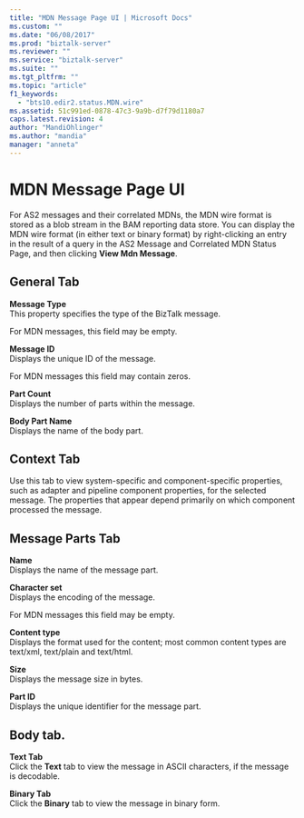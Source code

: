 ```yaml
---
title: "MDN Message Page UI | Microsoft Docs"
ms.custom: ""
ms.date: "06/08/2017"
ms.prod: "biztalk-server"
ms.reviewer: ""
ms.service: "biztalk-server"
ms.suite: ""
ms.tgt_pltfrm: ""
ms.topic: "article"
f1_keywords: 
  - "bts10.edir2.status.MDN.wire"
ms.assetid: 51c991ed-0878-47c3-9a9b-d7f79d1180a7
caps.latest.revision: 4
author: "MandiOhlinger"
ms.author: "mandia"
manager: "anneta"
---
```

# MDN Message Page UI
For AS2 messages and their correlated MDNs, the MDN wire format is stored as a blob stream in the BAM reporting data store. You can display the MDN wire format (in either text or binary format) by right-clicking an entry in the result of a query in the AS2 Message and Correlated MDN Status Page, and then clicking **View Mdn Message**.  
  
## General Tab  
 **Message Type**  
 This property specifies the type of the BizTalk message.  
  
 For MDN messages, this field may be empty.  
  
 **Message ID**  
 Displays the unique ID of the message.  
  
 For MDN messages this field may contain zeros.  
  
 **Part Count**  
 Displays the number of parts within the message.  
  
 **Body Part Name**  
 Displays the name of the body part.  
  
## Context Tab  
 Use this tab to view system-specific and component-specific properties, such as adapter and pipeline component properties, for the selected message. The properties that appear depend primarily on which component processed the message.  
  
## Message Parts Tab  
 **Name**  
 Displays the name of the message part.  
  
 **Character set**  
 Displays the encoding of the message.  
  
 For MDN messages this field may be empty.  
  
 **Content type**  
 Displays the format used for the content; most common content types are text/xml, text/plain and text/html.  
  
 **Size**  
 Displays the message size in bytes.  
  
 **Part ID**  
 Displays the unique identifier for the message part.  
  
## Body tab.  
 **Text Tab**  
 Click the **Text** tab to view the message in ASCII characters, if the message is decodable.  
  
 **Binary Tab**  
 Click the **Binary** tab to view the message in binary form.